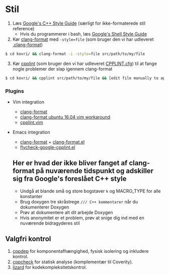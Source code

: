 # Stil
1. Læs [Google's C++ Style Guide](https://google.github.io/styleguide/cppguide.html) (særligt for ikke-formaterede stil reference)
   - Hvis du programmerer i bash, læs [Google's Shell Style Guide](https://github.com/google/styleguide/blob/gh-pages/shell.xml)
2. Kør [clang-format](http://clang.llvm.org/docs/ClangFormat.html) med ```-style=file``` (som bruger den vi har udleveret [.clang-format](https://github.com/byterubpay/kovri/blob/master/.clang-format))
```bash
$ cd kovri/ && clang-format -i -style=file src/path/to/my/file
   ```
3. Kør [cpplint](https://github.com/google/styleguide/tree/gh-pages/cpplint) (som bruger den vi har udleveret [CPPLINT.cfg](https://github.com/byterubpay/kovri/blob/master/CPPLINT.cfg)) til at fange nogle problemer der slap igennem clang-format
```bash
$ cd kovri/ && cpplint src/path/to/my/file && [edit file manually to apply fixes]
```

### Plugins

- Vim integration
  - [clang-format](http://clang.llvm.org/docs/ClangFormat.html#vim-integration)
  - [clang-format ubuntu 16.04 vim workaround](http://stackoverflow.com/questions/39490082/clang-format-not-working-under-gvim)
  - [cpplint.vim](https://github.com/vim-syntastic/syntastic/blob/master/syntax_checkers/cpp/cpplint.vim)
- Emacs integration
  - [clang-format](http://clang.llvm.org/docs/ClangFormat.html#emacs-integration) + [clang-format.el](https://llvm.org/svn/llvm-project/cfe/trunk/tools/clang-format/clang-format.el)
  - [flycheck-google-cpplint.el](https://github.com/flycheck/flycheck-google-cpplint)
  
  ## Her er hvad der ikke bliver fanget af clang-format på nuværende tidspunkt og adskiller sig fra Google's foreslået C++ style
  
  - Undgå at blande små og store bogstaver  ```k``` og MACRO_TYPE for alle konstanter
  - Brug doxygen tre skråstrege ```/// C++ kommentarer``` når du dokumenterer Doxygen
  - Prøv at dokumentere alt dit arbejde Doxygen 
  - Hvis anonymitet er et problem, prøv at snige dig ind med en nuværende bidragyderes stil

## Valgfri kontrol
1. [cppdep](https://github.com/rakhimov/cppdep)
   for komponentafhængighed, fysisk isolering og inkludere kontrol.
2. [cppcheck](https://github.com/danmar/cppcheck/) for statisk analyse
   (komplementær til Coverity).
3. [lizard](https://github.com/terryyin/lizard) for kodekompleksitetskontrol.
